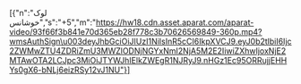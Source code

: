 [{"n":"لوک خوشانس","s":"+5","m":"https://hw18.cdn.asset.aparat.com/aparat-video/93f66f3b841e70d365eb28f778c3b70626569849-360p.mp4?wmsAuthSign\u003deyJhbGciOiJIUzI1NiIsInR5cCI6IkpXVCJ9.eyJ0b2tlbiI6Ijc2ZWMwZTU4ZDRiZmU3MWZlODNjNGYxNmI2NjA5M2E2IiwiZXhwIjoxNjE2MTAwOTA2LCJpc3MiOiJTYWJhIElkZWEgR1NJRyJ9.nHGz1Ec95ORRujjEHHYs0gX6-bNLj6eizRSy12vJ1NU"}]
